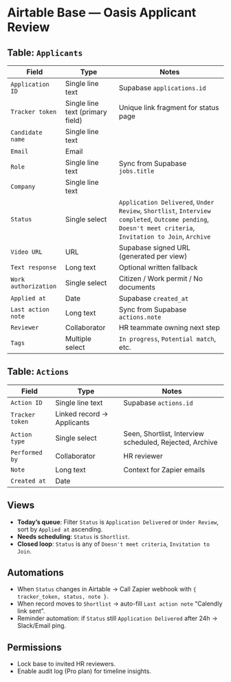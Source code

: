 # Airtable Base — Oasis Applicant Review

## Table: `Applicants`
| Field | Type | Notes |
|-------|------|-------|
| `Application ID` | Single line text | Supabase `applications.id` |
| `Tracker token` | Single line text (primary field) | Unique link fragment for status page |
| `Candidate name` | Single line text | |
| `Email` | Email | |
| `Role` | Single line text | Sync from Supabase `jobs.title` |
| `Company` | Single line text | |
| `Status` | Single select | `Application Delivered`, `Under Review`, `Shortlist`, `Interview completed`, `Outcome pending`, `Doesn't meet criteria`, `Invitation to Join`, `Archive` |
| `Video URL` | URL | Supabase signed URL (generated per view) |
| `Text response` | Long text | Optional written fallback |
| `Work authorization` | Single select | Citizen / Work permit / No documents |
| `Applied at` | Date | Supabase `created_at` |
| `Last action note` | Long text | Sync from Supabase `actions.note` |
| `Reviewer` | Collaborator | HR teammate owning next step |
| `Tags` | Multiple select | `In progress`, `Potential match`, etc. |

## Table: `Actions`
| Field | Type | Notes |
|-------|------|-------|
| `Action ID` | Single line text | Supabase `actions.id` |
| `Tracker token` | Linked record → Applicants | |
| `Action type` | Single select | Seen, Shortlist, Interview scheduled, Rejected, Archive |
| `Performed by` | Collaborator | HR reviewer |
| `Note` | Long text | Context for Zapier emails |
| `Created at` | Date | |

## Views
- **Today’s queue**: Filter `Status` is `Application Delivered` or `Under Review`, sort by `Applied at` ascending.
- **Needs scheduling**: `Status` is `Shortlist`.
- **Closed loop**: `Status` is any of `Doesn't meet criteria`, `Invitation to Join`.

## Automations
- When `Status` changes in Airtable → Call Zapier webhook with `{ tracker_token, status, note }`.
- When record moves to `Shortlist` → auto-fill `Last action note` “Calendly link sent”.
- Reminder automation: if `Status` still `Application Delivered` after 24h → Slack/Email ping.

## Permissions
- Lock base to invited HR reviewers.
- Enable audit log (Pro plan) for timeline insights.
